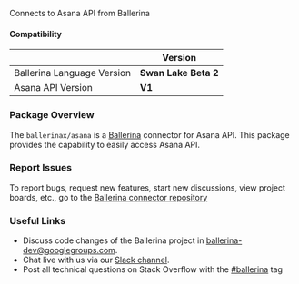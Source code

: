 Connects to Asana API from Ballerina

#### Compatibility
|                               | Version               |
|-------------------------------|-----------------------|
|  Ballerina Language Version   |  **Swan Lake Beta 2** |
|       Asana API Version       |         **V1**        |

### Package Overview
The `ballerinax/asana` is a [Ballerina](https://ballerina.io/) connector for Asana API.
This package provides the capability to easily access Asana API.
### Report Issues
To report bugs, request new features, start new discussions, view project boards, etc., go to the [Ballerina connector repository](link)
### Useful Links
- Discuss code changes of the Ballerina project in [ballerina-dev@googlegroups.com](mailto:ballerina-dev@googlegroups.com).
- Chat live with us via our [Slack channel](https://ballerina.io/community/slack/).
- Post all technical questions on Stack Overflow with the [#ballerina](https://stackoverflow.com/questions/tagged/ballerina) tag
